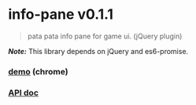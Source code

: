 # info-pane v0.1.1

> pata pata info pane for game ui. (jQuery plugin)

***Note:*** This library depends on jQuery and es6-promise.

### [demo](http://kt3k.github.io/info-pane/test.html) (chrome)

### [API doc](http://kt3k.github.io/info-pane/doc/v0.1.1/)
